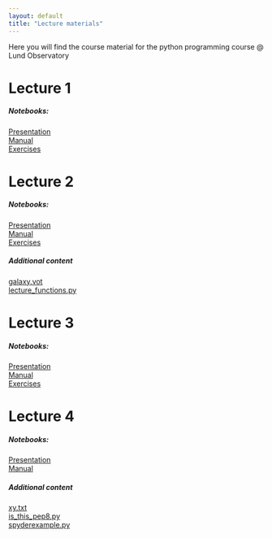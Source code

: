 ```yaml
---
layout: default
title: "Lecture materials"
---
```


Here you will find the course material for the python programming course @ Lund Observatory
# Lecture 1
##### Notebooks:
<a href="{{site.github.url}}/1-intro/presentation.ipynb" download>Presentation</a><br>
<a href="{{site.github.url}}/1-intro/manual.ipynb" download>Manual</a><br>
<a href="{{site.github.url}}/1-intro/exercises.ipynb" download>Exercises</a>

# Lecture 2
##### Notebooks:

<a href="{{site.github.url}}/2-numpy/presentation.ipynb" download>Presentation</a><br>
<a href="{{site.github.url}}/2-numpy/manual.ipynb" download>Manual</a><br>
<a href="{{site.github.url}}/2-numpy/exercises.ipynb" download>Exercises</a>

##### Additional content
<a href="{{site.github.url}}/2-numpy/galaxy.vot" download>galaxy.vot</a> <br>
<a href="{{site.github.url}}/2-numpy/lecture_functions.py" download>  lecture_functions.py</a>

# Lecture 3
##### Notebooks:

<a href="{{site.github.url}}/3-plotting/presentation.ipynb" download>Presentation</a><br>
<a href="{{site.github.url}}/3-plotting/manual.ipynb" download>Manual</a><br>
<a href="{{site.github.url}}/3-plotting/exercises.ipynb" download>Exercises</a>
# Lecture 4
##### Notebooks:

<a href="{{site.github.url}}/4-tools/presentation.ipynb" download>Presentation</a><br>
<a href="{{site.github.url}}/4-tools/manual.ipynb" download>Manual</a><br>

##### Additional content
<a href="{{site.github.url}}/4-tools/xy.txt" download>xy.txt</a><br>
<a href="{{site.github.url}}/4-tools/is_this_pep8.py" download>is_this_pep8.py</a><br>
<a href="{{site.github.url}}/4-tools/spyderexample.py" download>spyderexample.py</a><br>

